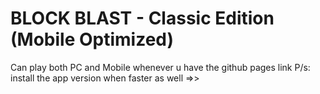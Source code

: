 # BLOCK BLAST - Classic Edition (Mobile Optimized)

Can play both PC and Mobile whenever u have the github pages link
P/s: install the app version when faster as well =>>
